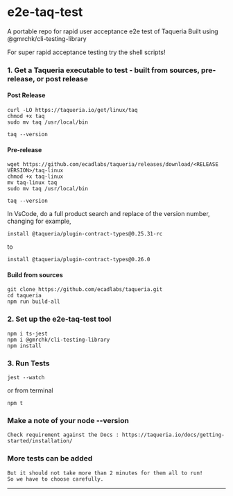 # e2e-taq-test
A portable repo for rapid user acceptance e2e test of Taqueria
Built using @gmrchk/cli-testing-library

For super rapid acceptance testing try the shell scripts!

### 1. Get a Taqueria executable to test - built from sources, pre-release, or post release
#### Post Release
```
curl -LO https://taqueria.io/get/linux/taq
chmod +x taq
sudo mv taq /usr/local/bin

taq --version
```
#### Pre-release
```
wget https://github.com/ecadlabs/taqueria/releases/download/<RELEASE VERSION>/taq-linux
chmod +x taq-linux
mv taq-linux taq
sudo mv taq /usr/local/bin

taq --version
```
In VsCode, do a full product search and replace of the version number, changing for example,
```
install @taqueria/plugin-contract-types@0.25.31-rc
```
to
```
install @taqueria/plugin-contract-types@0.26.0
```

#### Build from sources
```
git clone https://github.com/ecadlabs/taqueria.git
cd taqueria
npm run build-all
```

### 2. Set up the e2e-taq-test tool

```clone https://github.com/ecadlabs/e2e-taq-test.git
npm i ts-jest
npm i @gmrchk/cli-testing-library
npm install
```
### 3. Run Tests
```
jest --watch
```
or from terminal
```
npm t
```
### Make a note of your node --version
    Check requirement against the Docs : https://taqueria.io/docs/getting-started/installation/

### More tests can be added
    But it should not take more than 2 minutes for them all to run!
    So we have to choose carefully.
---

